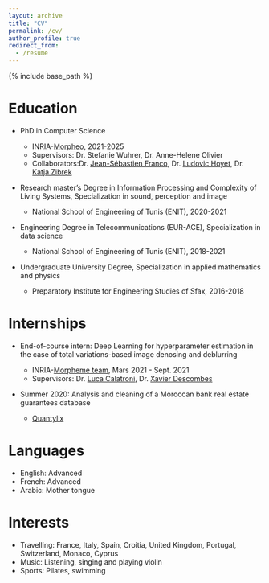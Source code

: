 ```yaml
---
layout: archive
title: "CV"
permalink: /cv/
author_profile: true
redirect_from:
  - /resume
---
```



{% include base_path %}

Education
======
* PhD in Computer Science
  - INRIA-[Morpheo](https://www.inria.fr/en/morpheo), 2021-2025
  - Supervisors: Dr. Stefanie Wuhrer, Dr. Anne-Helene Olivier
  - Collaborators:Dr. [Jean-Sébastien Franco](https://morpheo.inrialpes.fr/~franco/), Dr. [Ludovic Hoyet](https://people.rennes.inria.fr/Ludovic.Hoyet/), Dr. [Katja Zibrek](https://cathrin7.github.io/)
  
  
* Research master’s Degree in Information Processing and Complexity of Living Systems, Specialization in sound, perception and image
  - National School of Engineering of Tunis (ENIT), 2020-2021
  
* Engineering Degree in Telecommunications (EUR-ACE), Specialization in data science
  - National School of Engineering of Tunis (ENIT), 2018-2021
  
* Undergraduate University Degree, Specialization in applied mathematics and physics
  - Preparatory Institute for Engineering Studies of Sfax, 2016-2018


Internships
======
* End-of-course intern: Deep Learning for hyperparameter estimation in the case of total variations-based image denosing and deblurring
    - INRIA-[Morpheme team](https://team.inria.fr/morpheme/research/), Mars 2021 - Sept. 2021
    - Supervisors: Dr. [Luca Calatroni](https://sites.google.com/view/lucacalatroni/home), Dr. [Xavier Descombes](http://www-sop.inria.fr/members/Xavier.Descombes/)

* Summer 2020:  Analysis and cleaning of a Moroccan bank real estate guarantees database
    -  [Quantylix](https://www.linkedin.com/company/quantylix/?originalSubdomain=fr)
      
   

    
 
Languages
======
- English: Advanced
- French: Advanced
- Arabic: Mother tongue

Interests
======
- Travelling: France, Italy, Spain, Croitia, United Kingdom, Portugal, Switzerland, Monaco, Cyprus
- Music: Listening, singing and playing violin
- Sports: Pilates, swimming

